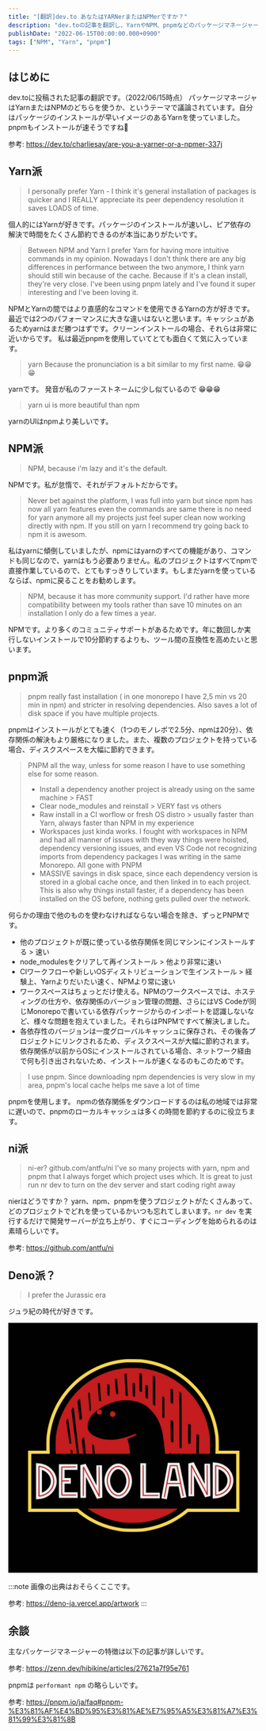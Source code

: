 ```yaml
---
title: "[翻訳]dev.to あなたはYARNerまたはNPMerですか？"
description: "dev.toの記事を翻訳し、YarnやNPM、pnpmなどのパッケージマネージャーに関する議論を紹介しました。それぞれの特徴や利点について解説しました。"
publishDate: "2022-06-15T00:00:00.000+0900"
tags: ["NPM", "Yarn", "pnpm"]
---
```


## はじめに

dev.toに投稿された記事の翻訳です。（2022/06/15時点）
パッケージマネージャはYarnまたはNPMのどちらを使うか、というテーマで議論されています。自分はパッケージのインストールが早いイメージのあるYarnを使っていました。pnpmもインストールが速そうですね🤔

参考: https://dev.to/charliesay/are-you-a-yarner-or-a-npmer-337j

## Yarn派

> I personally prefer Yarn - I think it's general installation of packages is quicker and I REALLY appreciate its peer dependency resolution it saves LOADS of time.

個人的にはYarnが好きです。パッケージのインストールが速いし、ピア依存の解決で時間をたくさん節約できるのが本当にありがたいです。

> Between NPM and Yarn I prefer Yarn for having more intuitive commands in my opinion. Nowadays I don't think there are any big differences in performance between the two anymore, I think yarn should still win because of the cache. Because if it's a clean install, they're very close.
> I've been using pnpm lately and I've found it super interesting and I've been loving it.

NPMとYarnの間ではより直感的なコマンドを使用できるYarnの方が好きです。最近では2つのパフォーマンスに大きな違いはないと思います。キャッシュがあるためyarnはまだ勝つはずです。クリーンインストールの場合、それらは非常に近いからです。
私は最近pnpmを使用していてとても面白くて気に入っています。

> yarn
> Because the pronunciation is a bit similar to my first name. 😁😁😁

yarnです。
発音が私のファーストネームに少し似ているので 😁😁😁

> yarn ui is more beautiful than npm

yarnのUIはnpmより美しいです。

## NPM派

> NPM, because i'm lazy and it's the default.

NPMです。私が怠惰で、それがデフォルトだからです。

> Never bet against the platform, I was full into yarn but since npm has now all yarn features even the commands are same there is no need for yarn anymore all my projects just feel super clean now working directly with npm. If you still on yarn I recommend try going back to npm it is awesom.

私はyarnに傾倒していましたが、npmにはyarnのすべての機能があり、コマンドも同じなので、yarnはもう必要ありません。私のプロジェクトはすべてnpmで直接作業しているので、とてもすっきりしています。もしまだyarnを使っているならば、npmに戻ることをお勧めします。

> NPM, because it has more community support. I'd rather have more compatibility between my tools rather than save 10 minutes on an installation I only do a few times a year.

NPMです。より多くのコミュニティサポートがあるためです。年に数回しか実行しないインストールで10分節約するよりも、ツール間の互換性を高めたいと思います。

## pnpm派

> pnpm really fast installation ( in one monorepo I have 2,5 min vs 20 min in npm) and stricter in resolving dependencies. Also saves a lot of disk space if you have multiple projects.

pnpmはインストールがとても速く（1つのモノレポで2.5分、npmは20分）、依存関係の解決もより厳格になりました。また、複数のプロジェクトを持っている場合、ディスクスペースを大幅に節約できます。

> PNPM all the way, unless for some reason I have to use something else for some reason.
>
> - Install a dependency another project is already using on the same machine > FAST
> - Clear node_modules and reinstall > VERY fast vs others
> - Raw install in a CI worflow or fresh OS distro > usually faster than Yarn, always faster than NPM in my experience
> - Workspaces just kinda works. I fought with workspaces in NPM and had all manner of issues with they way things were hoisted, dependency versioning issues, and even VS Code not recognizing imports from dependency packages I was writing in the same Monorepo. All gone with PNPM
> - MASSIVE savings in disk space, since each dependency version is stored in a global cache once, and then linked in to each project. This is also why things install faster, if a dependency has been installed on the OS before, nothing gets pulled over the network.

何らかの理由で他のものを使わなければならない場合を除き、ずっとPNPMです。

- 他のプロジェクトが既に使っている依存関係を同じマシンにインストールする > 速い
- node_modulesをクリアして再インストール > 他より非常に速い
- CIワークフローや新しいOSディストリビューションで生インストール > 経験上、Yarnよりだいたい速く、NPMより常に速い
- ワークスペースはちょっとだけ使える。NPMのワークスペースでは、ホスティングの仕方や、依存関係のバージョン管理の問題、さらにはVS Codeが同じMonorepoで書いている依存パッケージからのインポートを認識しないなど、様々な問題を抱えていました。それらはPNPMですべて解決しました。
- 各依存性のバージョンは一度グローバルキャッシュに保存され、その後各プロジェクトにリンクされるため、ディスクスペースが大幅に節約されます。依存関係が以前からOSにインストールされている場合、ネットワーク経由で何も引き出されないため、インストールが速くなるのもこのためです。

> I use pnpm.
> Since downloading npm dependencies is very slow in my area, pnpm's local cache helps me save a lot of time

pnpmを使用します。
npmの依存関係をダウンロードするのは私の地域では非常に遅いので、pnpmのローカルキャッシュは多くの時間を節約するのに役立ちます。

## ni派

> ni-er?
> github.com/antfu/ni
> I've so many projects with yarn, npm and pnpm that I always forget which project uses which. It is great to just run nr dev to turn on the dev server and start coding right away

nierはどうですか？
yarn、npm、pnpmを使うプロジェクトがたくさんあって、どのプロジェクトでどれを使っているかいつも忘れてしまいます。`nr dev` を実行するだけで開発サーバーが立ち上がり、すぐにコーディングを始められるのは素晴らしいです。

参考: https://github.com/antfu/ni

## Deno派？

> I prefer the Jurassic era

ジュラ紀の時代が好きです。

![](../../assets/images/post/42b047477472-20220615.jpeg)

:::note
画像の出典はおそらくここです。

参考: https://deno-ja.vercel.app/artwork
:::

## 余談

主なパッケージマネージャーの特徴は以下の記事が詳しいです。

参考: https://zenn.dev/hibikine/articles/27621a7f95e761

pnpmは `performant npm` の略らしいです。

参考: https://pnpm.io/ja/faq#pnpm-%E3%81%AF%E4%BD%95%E3%81%AE%E7%95%A5%E3%81%A7%E3%81%99%E3%81%8B
